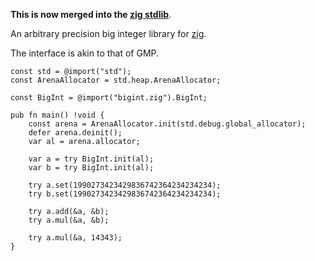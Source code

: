 **This is now merged into the [zig stdlib](https://github.com/ziglang/zig/tree/master/std/math/big)**.

An arbitrary precision big integer library for [zig](http://ziglang.org/).

The interface is akin to that of GMP.

```
const std = @import("std");
const ArenaAllocator = std.heap.ArenaAllocator;

const BigInt = @import("bigint.zig").BigInt;

pub fn main() !void {
    const arena = ArenaAllocator.init(std.debug.global_allocator);
    defer arena.deinit();
    var al = arena.allocator;

    var a = try BigInt.init(al);
    var b = try BigInt.init(al);

    try a.set(1990273423429836742364234234234);
    try b.set(1990273423429836742364234234234);

    try a.add(&a, &b);
    try a.mul(&a, &b);

    try a.mul(&a, 14343);
}
```
